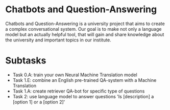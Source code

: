 # Chatbots and Question-Answering
Chatbots and Question-Answering is a university project that aims to create a complex conversational system. Our goal is to make not only a language model but an actually helpful tool, that will gain and share knowledge about the university and important topics in our institute.

# Subtasks
- Task 0.A: train your own Neural Machine Translation model
- Task 1.E: combine an English pre-trained QA-system with a Machine Translation
- Task 1.A: create retriever QA-bot for specific type of questions
- Task 2: use language model to answer questions 'Is [description] a [option 1] or a [option 2]'


